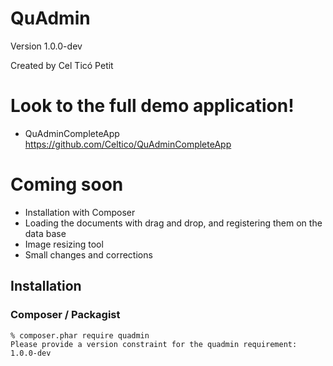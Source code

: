 QuAdmin
=======

Version 1.0.0-dev

Created by Cel Ticó Petit

Look to the full demo application!
==================================

- QuAdminCompleteApp https://github.com/Celtico/QuAdminCompleteApp

Coming soon
==================================
- Installation with Composer
- Loading the documents with drag and drop, and registering them on the data base
- Image resizing tool
- Small changes and corrections

Installation
------------

### Composer / Packagist
```
% composer.phar require quadmin
Please provide a version constraint for the quadmin requirement: 1.0.0-dev
```